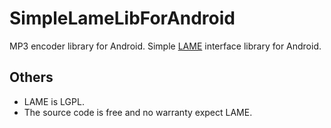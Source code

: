 # SimpleLameLibForAndroid

MP3 encoder library for Android.
Simple [LAME](http://lame.sourceforge.net/) interface library for Android.
  
## Others

* LAME is LGPL.
* The source code is free and no warranty expect LAME.